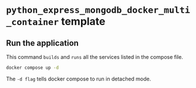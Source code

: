 # `python_express_mongodb_docker_multi_container` template

## Run the application

This command `builds` and `runs` all the services listed in the compose file.

```bash
docker compose up -d
```

The `-d flag` tells docker compose to run in detached mode.
